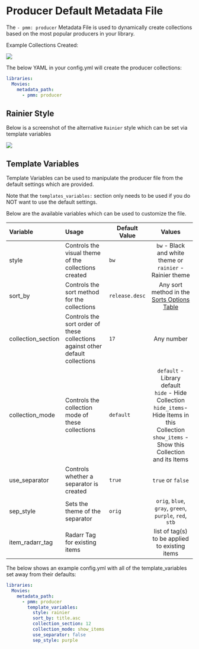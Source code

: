 # Producer Default Metadata File

The `- pmm: producer` Metadata File is used to dynamically create collections based on the most popular producers in your library.

Example Collections Created:

![](images/producer1.png)

The below YAML in your config.yml will create the producer collections:
```yaml
libraries:
  Movies:
    metadata_path:
      - pmm: producer
```

## Rainier Style
Below is a screenshot of the alternative `Rainier` style which can be set via template variables

![](images/producer2.png)


## Template Variables
Template Variables can be used to manipulate the producer file from the default settings which are provided. 

Note that the `templates_variables:` section only needs to be used if you do NOT want to use the default settings.

Below are the available variables which can be used to customize the file.


| Variable           | Usage                                                                          | Default Value  |                                                                             Values                                                                             |
|:-------------------|:-------------------------------------------------------------------------------|----------------|:--------------------------------------------------------------------------------------------------------------------------------------------------------------:|
| style              | Controls the visual theme of the collections created                           | `bw`           |                                                 `bw` - Black and white theme or<br/>`rainier` - Rainier theme                                                  |
| sort_by            | Controls the sort method for the collections                                   | `release.desc` |                                                  Any sort method in the [Sorts Options Table](#sort-options)                                                   |
| collection_section | Controls the sort order of these collections against other default collections | `17`           |                                                                           Any number                                                                           |
| collection_mode    | Controls the collection mode of these collections                              | `default`      | `default` - Library default<br/>`hide` - Hide Collection<br/>`hide_items`- Hide Items in this Collection<br/>`show_items` - Show this Collection and its Items |
| use_separator      | Controls whether a separator is created                                        | `true`         |                                                                       `true` or `false`                                                                        |
| sep_style          | Sets the theme of the separator                                                | `orig`         |                                                    `orig`, `blue`, `gray`, `green`, `purple`, `red`, `stb`                                                     |
| item_radarr_tag    | Radarr Tag for existing items                                                  |                |                                                         list of tag(s) to be applied to existing items                                                         |

The below shows an example config.yml with all of the template_variables set away from their defaults:

```yaml
libraries:
  Movies:
    metadata_path:
      - pmm: producer
        template_variables:
          style: rainier
          sort_by: title.asc
          collection_section: 12
          collection_mode: show_items
          use_separator: false
          sep_style: purple
```


